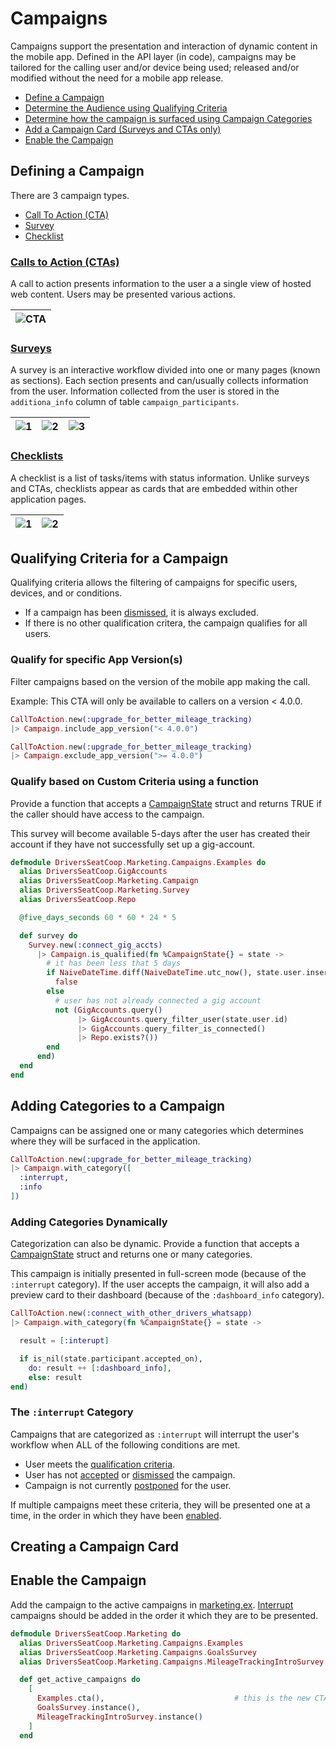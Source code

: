 # Campaigns

Campaigns support the presentation and interaction of dynamic content in the mobile app.  Defined in the API layer (in code), campaigns may be tailored for the calling user and/or device being used; released and/or modified without the need for a mobile app release.

* [Define a Campaign](#defining-a-campaign)
* [Determine the Audience using Qualifying Criteria](#qualifying-criteria-for-a-campaign)
* [Determine how the campaign is surfaced using Campaign Categories](#adding-categories-to-a-campaign)
* [Add a Campaign Card (Surveys and CTAs only)](#creating-a-campaign-card)
* [Enable the Campaign](#enable-the-campaign)


## Defining a Campaign

There are 3 campaign types.

* [Call To Action (CTA)](#calls-to-action-ctas)
* [Survey](#surveys)
* [Checklist](#checklists)

### [Calls to Action (CTAs)](./call_to_action/README.md)

A call to action presents information to the user a a single view of hosted web content.  Users may be presented various actions.

|![CTA](./call_to_action/images/example.png)  |
|---                                          |

### [Surveys](./surveys/README.md)

A survey is an interactive workflow divided into one or many pages (known as sections).  Each section presents and can/usually collects information from the user.  Information collected from the user is stored in the `additiona_info` column of table `campaign_participants`.

  |![1](./surveys/images/example_1.png)  |![2](./surveys/images/example_2.png)  |![3](./surveys/images/example_3.png)|
  |-- |-- |--|
  
### [Checklists](./checklists/README.md)

A checklist is a list of tasks/items with status information.  Unlike surveys and CTAs, checklists appear as cards that are embedded within other application pages.

  |![1](./checklists/images/example_landing_page.png)  |![2](./checklists/images/example_checklist.png)  |
  |-- |-- |
  
## Qualifying Criteria for a Campaign

Qualifying criteria allows the filtering of campaigns for specific users, devices, and or conditions.

* If a campaign has been [dismissed](./campaign_actions/README.md#dismiss), it is always excluded.
* If there is no other qualification critera, the campaign qualifies for all users.

### Qualify for specific App Version(s)

Filter campaigns based on the version of the mobile app making the call.

Example: This CTA will only be available to callers on a version < 4.0.0.

```elixir
CallToAction.new(:upgrade_for_better_mileage_tracking)
|> Campaign.include_app_version("< 4.0.0")
```

```elixir
CallToAction.new(:upgrade_for_better_mileage_tracking)
|> Campaign.exclude_app_version(">= 4.0.0")
```

### Qualify based on Custom Criteria using a function

Provide a function that accepts a [CampaignState](../../lib/dsc/marketing/campaign_state.ex) struct and returns TRUE if the caller should have access to the campaign.

This survey will become available 5-days after the user has created their account if they have not successfully set up a gig-account.

```elixir
defmodule DriversSeatCoop.Marketing.Campaigns.Examples do
  alias DriversSeatCoop.GigAccounts
  alias DriversSeatCoop.Marketing.Campaign
  alias DriversSeatCoop.Marketing.Survey
  alias DriversSeatCoop.Repo

  @five_days_seconds 60 * 60 * 24 * 5

  def survey do
    Survey.new(:connect_gig_accts)
      |> Campaign.is_qualified(fn %CampaignState{} = state ->
        # it has been less that 5 days
        if NaiveDateTime.diff(NaiveDateTime.utc_now(), state.user.inserted_at) < @five_days_seconds do
          false
        else
          # user has not already connected a gig account
          not (GigAccounts.query()
               |> GigAccounts.query_filter_user(state.user.id)
               |> GigAccounts.query_filter_is_connected()
               |> Repo.exists?())
        end
      end)
  end
end
```


## Adding Categories to a Campaign

Campaigns can be assigned one or many categories which determines where they will be surfaced in the application.

```elixir
CallToAction.new(:upgrade_for_better_mileage_tracking)
|> Campaign.with_category([
  :interrupt, 
  :info
])
```

### Adding Categories Dynamically

Categorization can also be dynamic.  Provide a function that accepts a [CampaignState](../../lib/dsc/marketing/campaign_state.ex) struct and returns one or many categories.


This campaign is initially presented in full-screen mode (because of the `:interrupt` category). If the user accepts the campaign, it will also add a preview card to their dashboard (because of the `:dashboard_info` category).

```elixir
CallToAction.new(:connect_with_other_drivers_whatsapp)
|> Campaign.with_category(fn %CampaignState{} = state ->

  result = [:interupt]

  if is_nil(state.participant.accepted_on),
    do: result ++ [:dashboard_info],
    else: result
end)
```

### The `:interrupt` Category

Campaigns that are categorized as `:interrupt` will interrupt the user's workflow when ALL of the following conditions are met.

* User meets the [qualification criteria](#qualifying-criteria-for-a-campaign).
* User has not [accepted](./campaign_actions/README.md#accept) or [dismissed](./campaign_actions/README.md#dismiss) the campaign.
* Campaign is not currently [postponed](./campaign_actions/README.md#postpone-for-duration) for the user.

If multiple campaigns meet these criteria, they will be presented one at a time, in the order in which they have been [enabled](#enable-the-campaign).


## Creating a Campaign Card



## Enable the Campaign

Add the campaign to the active campaigns in [marketing.ex](../../../lib/dsc/marketing.ex).  [Interrupt](#the-interrupt-category) campaigns should be added in the order it which they are to be presented.

```elixir
defmodule DriversSeatCoop.Marketing do
  alias DriversSeatCoop.Marketing.Campaigns.Examples
  alias DriversSeatCoop.Marketing.Campaigns.GoalsSurvey
  alias DriversSeatCoop.Marketing.Campaigns.MileageTrackingIntroSurvey

  def get_active_campaigns do
    [
      Examples.cta(),                             # this is the new CTA
      GoalsSurvey.instance(),
      MileageTrackingIntroSurvey.instance()
    ]
  end
```